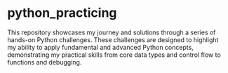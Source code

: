 # python_practicing
This repository showcases my journey and solutions through a series of hands-on Python challenges. These challenges are designed to highlight my ability to apply fundamental and advanced Python concepts, demonstrating my practical skills from core data types and control flow to functions and debugging.
